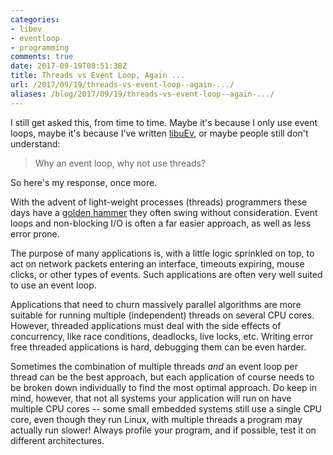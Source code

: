 ```yaml
---
categories:
- libev
- eventloop
- programming
comments: true
date: 2017-09-19T08:51:38Z
title: Threads vs Event Loop, Again ...
url: /2017/09/19/threads-vs-event-loop--again-.../
aliases: /blog/2017/09/19/threads-vs-event-loop--again-.../
---
```


I still get asked this, from time to time.  Maybe it's because I only
use event loops, maybe it's because I've written [libuEv][], or maybe
people still don't understand:

> Why an event loop, why not use threads?

So here's my response, once more.

<!--more-->

With the advent of light-weight processes (threads) programmers these
days have a [golden hammer](http://c2.com/cgi/wiki?GoldenHammer) they
often swing without consideration.  Event loops and non-blocking I/O is
often a far easier approach, as well as less error prone.

The purpose of many applications is, with a little logic sprinkled on
top, to act on network packets entering an interface, timeouts expiring,
mouse clicks, or other types of events.  Such applications are often
very well suited to use an event loop.

Applications that need to churn massively parallel algorithms are more
suitable for running multiple (independent) threads on several CPU
cores.  However, threaded applications must deal with the side effects
of concurrency, like race conditions, deadlocks, live locks, etc.
Writing error free threaded applications is hard, debugging them can be
even harder.

Sometimes the combination of multiple threads *and* an event loop per
thread can be the best approach, but each application of course needs to
be broken down individually to find the most optimal approach.  Do keep
in mind, however, that not all systems your application will run on have
multiple CPU cores -- some small embedded systems still use a single CPU
core, even though they run Linux, with multiple threads a program may
actually run slower!  Always profile your program, and if possible, test
it on different architectures.

[libuEv]: https://github.com/troglobit/libuev
